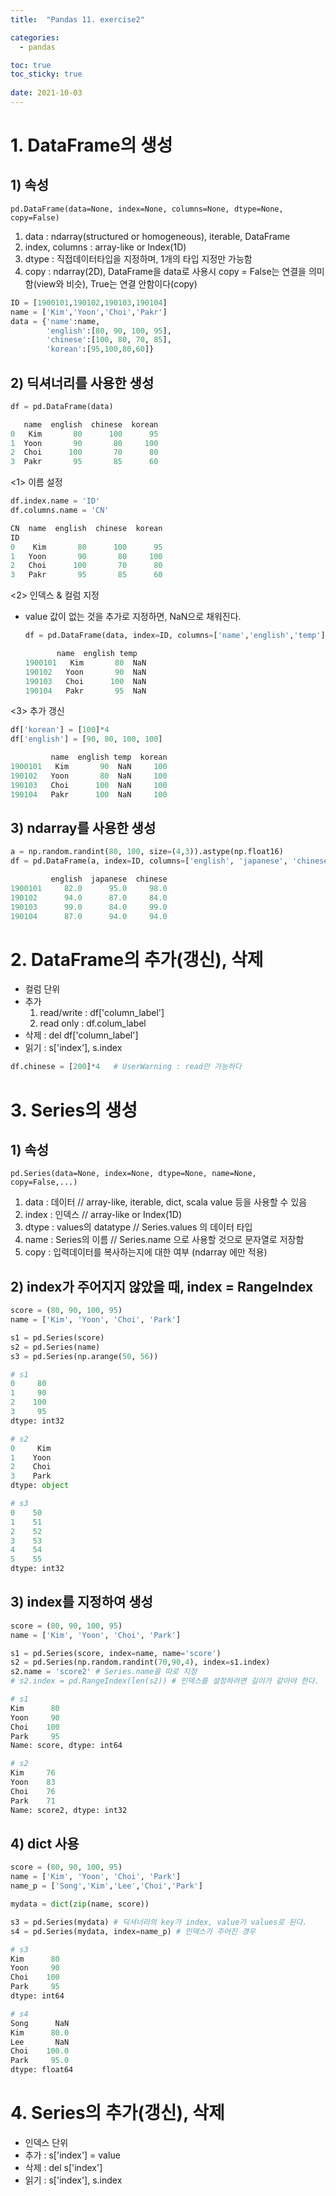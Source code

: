 ```yaml
---
title:  "Pandas 11. exercise2"

categories:
  - pandas

toc: true
toc_sticky: true
 
date: 2021-10-03
---
```

# 1. DataFrame의 생성

## 1) 속성

`pd.DataFrame(data=None, index=None, columns=None, dtype=None, copy=False)`

1.  data : ndarray(structured or homogeneous), iterable, DataFrame
2.  index, columns : array-like or Index(1D)
3.  dtype : 직접데이터타입을 지정하며, 1개의 타입 지정만 가능함
4.  copy : ndarray(2D), DataFrame을 data로 사용시 copy = False는 연결을 의미함(view와 비슷), True는 연결 안함이다(copy)

```python
ID = [1900101,190102,190103,190104]
name = ['Kim','Yoon','Choi','Pakr']
data = {'name':name,
        'english':[80, 90, 100, 95],
        'chinese':[100, 80, 70, 85],
        'korean':[95,100,80,60]}
```

## 2) 딕셔너리를 사용한 생성

```python
df = pd.DataFrame(data)
```

```python
   name  english  chinese  korean
0   Kim       80      100      95
1  Yoon       90       80     100
2  Choi      100       70      80
3  Pakr       95       85      60
```

<1> 이름 설정

```python
df.index.name = 'ID'
df.columns.name = 'CN' 
```

```python
CN  name  english  chinese  korean
ID                                
0    Kim       80      100      95
1   Yoon       90       80     100
2   Choi      100       70      80
3   Pakr       95       85      60
```

<2> 인덱스 & 컬럼 지정

-   value 값이 없는 것을 추가로 지정하면, NaN으로 채워진다.
    
    ```python
    df = pd.DataFrame(data, index=ID, columns=['name','english','temp'])
    ```
    
    ```python
           name  english temp
    1900101   Kim       80  NaN
    190102   Yoon       90  NaN
    190103   Choi      100  NaN
    190104   Pakr       95  NaN
    ```
    

<3> 추가 갱신

```python
df['korean'] = [100]*4
df['english'] = [90, 80, 100, 100]
```

```python
         name  english temp  korean
1900101   Kim       90  NaN     100
190102   Yoon       80  NaN     100
190103   Choi      100  NaN     100
190104   Pakr      100  NaN     100
```

## 3) ndarray를 사용한 생성

```python
a = np.random.randint(80, 100, size=(4,3)).astype(np.float16)
df = pd.DataFrame(a, index=ID, columns=['english', 'japanese', 'chinese'], copy=True)
```

```python
         english  japanese  chinese
1900101     82.0      95.0     98.0
190102      94.0      87.0     84.0
190103      99.0      84.0     99.0
190104      87.0      94.0     94.0
```

# 2. DataFrame의 추가(갱신), 삭제

-   컬럼 단위
-   추가
    1.  read/write : df['column_label']
    2.  read only : df.colum_label
-   삭제 : del df['column_label']
-   읽기 : s['index'], s.index

```python
df.chinese = [200]*4   # UserWarning : read만 가능하다
```

# 3. Series의 생성

## 1) 속성

`pd.Series(data=None, index=None, dtype=None, name=None, copy=False,...)`

1.  data : 데이터 // array-like, iterable, dict, scala value 등을 사용할 수 있음
2.  index : 인덱스 // array-like or Index(1D)
3.  dtype : values의 datatype // Series.values 의 데이터 타입
4.  name : Series의 이름 // Series.name 으로 사용할 것으로 문자열로 저장함
5.  copy : 입력데이터를 복사하는지에 대한 여부 (ndarray 에만 적용)

## 2) index가 주어지지 않았을 때, index = RangeIndex

```python
score = (80, 90, 100, 95)
name = ['Kim', 'Yoon', 'Choi', 'Park']

s1 = pd.Series(score)
s2 = pd.Series(name)
s3 = pd.Series(np.arange(50, 56))
```

```python
# s1
0     80
1     90
2    100
3     95
dtype: int32 

# s2
0     Kim
1    Yoon
2    Choi
3    Park
dtype: object

# s3
0    50
1    51
2    52
3    53
4    54
5    55
dtype: int32
```

## 3) index를 지정하여 생성

```python
score = (80, 90, 100, 95)
name = ['Kim', 'Yoon', 'Choi', 'Park']

s1 = pd.Series(score, index=name, name='score')
s2 = pd.Series(np.random.randint(70,90,4), index=s1.index)
s2.name = 'score2' # Series.name을 따로 지정
# s2.index = pd.RangeIndex(len(s2)) # 인덱스를 설정하려면 길이가 같아야 한다.
```

```python
# s1
Kim      80
Yoon     90
Choi    100
Park     95
Name: score, dtype: int64

# s2
Kim     76
Yoon    83
Choi    76
Park    71
Name: score2, dtype: int32
```

## 4) dict 사용

```python
score = (80, 90, 100, 95)
name = ['Kim', 'Yoon', 'Choi', 'Park']
name_p = ['Song','Kim','Lee','Choi','Park']

mydata = dict(zip(name, score))

s3 = pd.Series(mydata) # 딕셔너리의 key가 index, value가 values로 된다.
s4 = pd.Series(mydata, index=name_p) # 인덱스가 주어진 경우
```

```python
# s3
Kim      80
Yoon     90
Choi    100
Park     95
dtype: int64

# s4
Song      NaN
Kim      80.0
Lee       NaN
Choi    100.0
Park     95.0
dtype: float64
```

# 4. Series의 추가(갱신), 삭제

-   인덱스 단위
-   추가 : s['index'] = value
-   삭제 : del s['index']
-   읽기 : s['index'], s.index